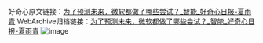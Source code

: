 好奇心原文链接：[为了预测未来，微软都做了哪些尝试？_智能_好奇心日报-夏雨青](https://www.qdaily.com/articles/3197.html)
WebArchive归档链接：[为了预测未来，微软都做了哪些尝试？_智能_好奇心日报-夏雨青](http://web.archive.org/web/20190623151650/https://www.qdaily.com/articles/3197.html)
![image](http://ww3.sinaimg.cn/large/007d5XDply1g3v6ulmrlgj30u03sbe81)